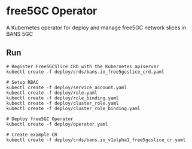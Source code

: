 # free5GC Operator

A Kubernetes operator for deploy and manage free5GC network slices in BANS 5GC

## Run

```ShellSession
# Register Free5GCSlice CRD with the Kubernetes apiserver
kubectl create -f deploy/crds/bans.io_free5gcslice_crd.yaml

# Setup RBAC
kubectl create -f deploy/service_account.yaml
kubectl create -f deploy/role.yaml
kubectl create -f deploy/role_binding.yaml
kubectl create -f deploy/cluster_role.yaml
kubectl create -f deploy/cluster_role_binding.yaml

# Deploy free5GC Operator
kubectl create -f deploy/operator.yaml

# Create example CR
kubectl create -f deploy/crds/bans.io_v1alpha1_free5gcslice_cr.yaml
```
